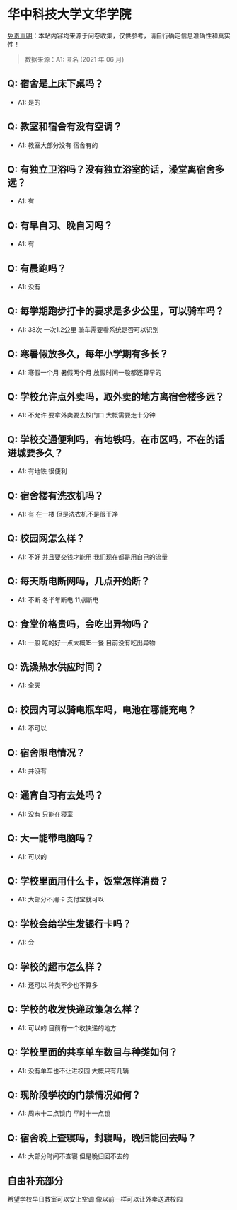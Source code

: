 # 华中科技大学文华学院

[免责声明](https://colleges.chat/#_3)：本站内容均来源于问卷收集，仅供参考，请自行确定信息准确性和真实性！

> 数据来源：A1: 匿名 (2021 年 06 月)

## Q: 宿舍是上床下桌吗？

- A1: 是的

## Q: 教室和宿舍有没有空调？

- A1: 教室大部分没有 宿舍有的

## Q: 有独立卫浴吗？没有独立浴室的话，澡堂离宿舍多远？

- A1: 有

## Q: 有早自习、晚自习吗？

- A1: 有

## Q: 有晨跑吗？

- A1: 没有

## Q: 每学期跑步打卡的要求是多少公里，可以骑车吗？

- A1: 38次 一次1.2公里 骑车需要看系统是否可以识别

## Q: 寒暑假放多久，每年小学期有多长？

- A1: 寒假一个月 暑假两个月 放假时间一般都还算早的

## Q: 学校允许点外卖吗，取外卖的地方离宿舍楼多远？

- A1: 不允许 要拿外卖要去校门口 大概需要走十分钟

## Q: 学校交通便利吗，有地铁吗，在市区吗，不在的话进城要多久？

- A1: 有地铁 很便利

## Q: 宿舍楼有洗衣机吗？

- A1: 有 在一楼 但是洗衣机不是很干净

## Q: 校园网怎么样？

- A1: 不好 并且要交钱才能用 我们现在都是用自己的流量

## Q: 每天断电断网吗，几点开始断？

- A1: 不断 冬半年断电 11点断电

## Q: 食堂价格贵吗，会吃出异物吗？

- A1: 一般 吃的好一点大概15一餐 目前没有吃出异物

## Q: 洗澡热水供应时间？

- A1: 全天

## Q: 校园内可以骑电瓶车吗，电池在哪能充电？

- A1: 不可以

## Q: 宿舍限电情况？

- A1: 并没有

## Q: 通宵自习有去处吗？

- A1: 没有 只能在寝室

## Q: 大一能带电脑吗？

- A1: 可以的

## Q: 学校里面用什么卡，饭堂怎样消费？

- A1: 大部分不用卡 支付宝就可以

## Q: 学校会给学生发银行卡吗？

- A1: 会

## Q: 学校的超市怎么样？

- A1: 还可以 种类不少也不算多

## Q: 学校的收发快递政策怎么样？

- A1: 可以的 目前有一个收快递的地方

## Q: 学校里面的共享单车数目与种类如何？

- A1: 没有单车也不让进校园 大概只有几辆

## Q: 现阶段学校的门禁情况如何？

- A1: 周末十二点锁门 平时十一点锁

## Q: 宿舍晚上查寝吗，封寝吗，晚归能回去吗？

- A1: 大部分时间不查寝 但是晚归回不去的

## 自由补充部分

希望学校早日教室可以安上空调 像以前一样可以让外卖送进校园